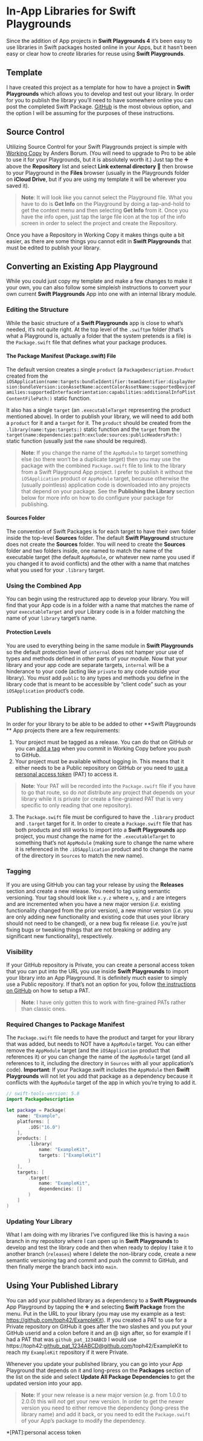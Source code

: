 ﻿# In-App Libraries for Swift Playgrounds

Since the addition of App projects in **Swift Playgrounds 4** it’s been easy to use libraries in Swift packages hosted online in your Apps, but it hasn’t been easy or clear how to *create* libraries for reuse using **Swift Playgrounds**.

## Template

I have created this project as a template for how to have a project in **Swift Playgrounds** which allows you to develop and test out your library. In order for you to publish the library you’ll need to have somewhere online you can post the completed Swift Package. [GitHub](https://github.com) is the most obvious option, and the option I will be assuming for the purposes of these instructions.

## Source Control

Utilizing Source Control for your Swift Playgrounds project is simple with [Working Copy](https://workingcopy.app) by Anders  Borum. (You will need to upgrade to Pro to be able to use it for your Playgrounds, but it is absolutely worth it.) Just tap the ➕ above the **Repository** list and select **Link external directory 🔗** then browse to your Playground in the **Files** browser (usually in the Playgrounds folder on **iCloud Drive**, but if you are using my template it will be wherever you saved it). 
> **Note**: It will look like you cannot select the Playground file. What you have to do is **Get Info** on the Playground by doing a tap-and-hold to get the context menu and then selecting **Get Info** from it. Once you have the info open, just tap the large file icon at the top of the info screen in order to select the project and create the Repository.

Once you have a Repository in Working Copy it makes things quite a bit easier, as there are some things you cannot edit in **Swift Playgrounds** that must be edited to publish your library.

## Converting an Existing App Playground

While you could just copy my template and make a few changes to make it your own, you can also follow some simple*ish* instructions to convert your own current **Swift Playgrounds** App into one with an internal library module.

### Editing the Structure

While the basic structure of a **Swift Playgrounds** app is close to what’s needed, it’s not quite right. At the top level of the `.swiftpm` folder (that’s what a Playground is, actually a folder that the system pretends is a file) is the `Package.swift` file that defines what your package produces.

#### The Package Manifest (Package.swift) File

The default version creates a single `product` (a `PackageDescription.Product` created from the `iOSApplication(name:targets:bundleIdentifier:teamIdentifier:displayVersion:bundleVersion:iconAssetName:accentColorAssetName:supportedDeviceFamilies:supportedInterfaceOrientation:capabilities:additionalInfoPlistContentFilePath:)` static function.

It also has a single `target` (an `.executableTarget` representing the product mentioned above). In order to publish your library, we will need to add both a `product` for it and a `target` for it. The `product` should be created from the `.library(name:type:targets:)` static function and the `target` from the `target(name:dependencies:path:exclude:sources:publicHeadersPath:)` static function (usually just the `name` should be required).

> **Note**: If you change the name of the `AppModule` to target something else (so there won’t be a duplicate target) then you may use the package with the combined `Package.swift` file to link to the library from a Swift Playground App project. I prefer to publish it without the `iOSApplication` product or `AppModule` target, because otherwise the (usually pointless) application code is downloaded into any projects that depend on your package. See the **Publishing the Library** section below for more info on how to do configure your package for publishing.

#### Sources Folder

The convention of Swift Packages is for each target to have their own folder inside the top-level **Sources** folder. The default **Swift Playground** structure does not create the **Sources** folder. You will need to create the **Sources** folder and two folders inside, one named to match the name of the executable target (the default `AppModule`, or whatever new name you used if you changed it to avoid conflicts) and the other with a name that matches what you used for your `.library` target.

### Using the Combined App

You can begin using the restructured app to develop your library. You will find that your App code is in a folder with a name that matches the name of your `executableTarget` and your Library code is in a folder matching the name of your `library` target’s name.

#### Protection Levels

You are used to everything being in the same module in **Swift Playgrounds** so the default protection level of `internal` does not hamper your use of types and methods defined in other parts of your module. Now that your library and your app code are separate targets, `internal` will be a hinderance to your code (acting like `private` to any code outside your library). You *must* add `public` to any types and methods you define in the library code that is meant to be accessible by “client code” such as your `iOSApplication` product’s code.

## Publishing the Library

In order for your library to be able to be added to other **Swift Playgrounds ** App projects there are a few requirements:
1. Your project must be tagged as a release. You can do that on GitHub or you can [add a tag](https://workingcopy.app/manual/tagging) when you commit in Working Copy before you push to GitHub.
2. Your project must be available without logging in. This means that it either needs to be a Public repository on GitHub or you need to [use a personal access token](https://docs.github.com/en/authentication/keeping-your-account-and-data-secure/managing-your-personal-access-tokens) (PAT) to access it.
> **Note**: Your PAT will be recorded into the `Package.swift` file if you have to go that route, so do *not* distribute any project that depends on your library while it is private (or create a fine-grained PAT that is very specific to only reading that one repository).
3. The `Package.swift` file must be configured to have the `.library` product and `.target` target for it. In order to create a `Package.swift` file that has both products and still works to import into a **Swift Playgrounds** app project, you *must* change the name for the `.executableTarget` to something that’s not `AppModule` (making sure to change the name where it is referenced in the `.iOSApplication` product and to change the name of the directory in `Sources` to match the new name).

### Tagging

If you are using GitHub you can tag your release by using the **Releases** section and create a new release. You need to tag using semantic versioning. Your tag should look like `x.y.z` where `x`, `y`, and `z` are integers and are incremented when you have a new major version (*i.e.* existing functionality changed from the prior version), a new minor version (*i.e.* you are only adding new functionality and existing code that uses your library should not need to be changed), or a new bug fix release (*i.e.* you’re just fixing bugs or tweaking things that are not breaking or adding any significant new functionality), respectively.

### Visibility

If your GitHub repository is Private, you can create a personal access token that you can put into the URL you use inside **Swift Playgrounds** to import your library into an App Playground. It is definitely much easier to simply use a Public repository. If that’s not an option for you, follow [the instructions on GitHub](https://docs.github.com/en/authentication/keeping-your-account-and-data-secure/managing-your-personal-access-tokens) on how to setup a PAT.
> **Note**: I have only gotten this to work with fine-grained PATs rather than classic ones.

### Required Changes to Package Manifest

The `Package.swift` file needs to have the product and target for your library that was added, but needs to NOT have a  `AppModule` target. You can either remove the `AppModule` target (and the `iOSApplication` product that references it) or you can change the name of the `AppModule` target (and all references to it, including the directory in `Sources` with all your application’s code). **Important**: If your Package.swift includes the `AppModule` then **Swift Playgrounds** will not let you add that package as a dependency because it conflicts with the `AppModule` target of the app in which you’re trying to add it.

```swift
// swift-tools-version: 5.8
import PackageDescription

let package = Package(
    name: "Example",
    platforms: [
        .iOS("16.0")
    ],
    products: [
        .library(
            name: "ExampleKit",
            targets: ["ExampleKit"]
        )  
    ],
    targets: [ 
        .target(
            name: "ExampleKit",
            dependencies: []
        )
    ]
)
```

### Updating Your Library

What I am doing with my libraries I’ve configured like this is having a `main` branch in my repository where I can open up in **Swift Playgrounds** to develop and test the library code and then when ready to deploy I take it to another branch (`releases`) where I delete the non-library code, create a new semantic versioning tag and commit and push the commit to GitHub, and then finally merge the branch back into `main`. 

## Using Your Published Library

You can add your published library as a dependency to a **Swift Playgrounds** App Playground by tapping the ➕ and selecting **Swift Package** from the menu. Put in the URL to your library (you may use my example as a test: https://github.com/toph42/ExampleKit). If you created a PAT to use for a Private repository on GitHub it goes after the two slashes and you put your GitHub userid and a colon before it and an @ sign after, so for example if I had a PAT that was `github_pat_1234ABCD` I would use https://toph42:github_pat_1234ABCD@github.com/toph42/ExampleKit to reach my `ExampleKit` repository if it were Private.

Whenever you update your published library, you can go into your App Playground that depends on it and long-press on the **Packages** section of the list on the side and select **Update All Package Dependencies** to get the updated version into your app.
> **Note**: If your new release is a new major version (*e.g.* from 1.0.0 to 2.0.0) this will *not* get your new version. In order to get the newer version you need to either remove the dependency (long-press the library name) and add it back, or you need to edit the `Package.swift` of your App’s package to modify the dependency.

*[PAT]:personal access token
